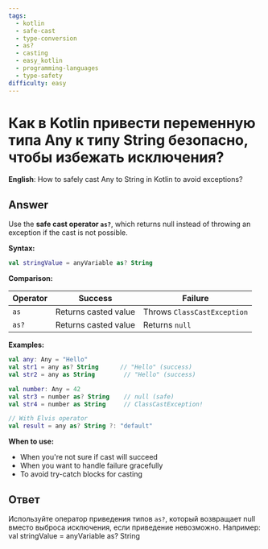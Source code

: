 ```yaml
---
tags:
  - kotlin
  - safe-cast
  - type-conversion
  - as?
  - casting
  - easy_kotlin
  - programming-languages
  - type-safety
difficulty: easy
---
```


# Как в Kotlin привести переменную типа Any к типу String безопасно, чтобы избежать исключения?

**English**: How to safely cast Any to String in Kotlin to avoid exceptions?

## Answer

Use the **safe cast operator `as?`**, which returns null instead of throwing an exception if the cast is not possible.

**Syntax:**
```kotlin
val stringValue = anyVariable as? String
```

**Comparison:**

| Operator | Success | Failure |
|----------|---------|---------|
| `as` | Returns casted value | Throws `ClassCastException` |
| `as?` | Returns casted value | Returns `null` |

**Examples:**
```kotlin
val any: Any = "Hello"
val str1 = any as? String      // "Hello" (success)
val str2 = any as String        // "Hello" (success)

val number: Any = 42
val str3 = number as? String    // null (safe)
val str4 = number as String     // ClassCastException!

// With Elvis operator
val result = any as? String ?: "default"
```

**When to use:**
- When you're not sure if cast will succeed
- When you want to handle failure gracefully
- To avoid try-catch blocks for casting

## Ответ

Используйте оператор приведения типов `as?`, который возвращает null вместо выброса исключения, если приведение невозможно. Например: val stringValue = anyVariable as? String


